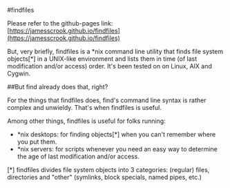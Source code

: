 #findfiles

Please refer to the github-pages link: [https://jamesscrook.github.io/findfiles](https://jamesscrook.github.io/findfiles)

But, very briefly, findfiles is a \*nix command line utility that finds file system objects[*] in a UNIX-like environment and lists them in time (of last modification and/or access) order. It's been tested on on Linux, AIX and Cygwin.

##But find already does that, right?

For the things that findfiles does, find's command line syntax is rather complex and unwieldy. That's when findfiles is useful.

Among other things, findfiles is useful for folks running:

  * \*nix desktops: for finding objects[*] when you can't remember where you put them.
  * \*nix servers: for scripts whenever you need an easy way to determine the age of last modification and/or access.



[*] findfiles divides file system objects into 3 categories: (regular) files, directories and "other" (symlinks, block specials, named pipes, etc.)
